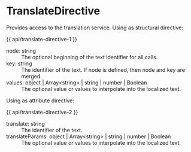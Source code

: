 <!-- ======================================================================
--- Search engine
title:          TranslateDirective
keywords:       TranslateDirective
description:    TranslateDirective.
--- Menu system
order:          50
text:           TranslateDirective
hidden:         false
umbel:          false
--- Page properties
id:             
document:       
layout:         layout-2-left
$-left:         #side-menu
searchable:     true
--- Side menu
side-menu-root:     /api
side-menu-header:   API
side-menu-top:      API
side-menu-depth:    1
======================================================================= -->

# TranslateDirective

Provides access to the translation service. Using as structural directive:

{{ api/translate-directive-1 }}

<dl>
  <dt>node: string</dt>
  <dd>The optional beginning of the text identifier for all calls.</dd>
  <dt>key: string</dt>
  <dd>The identifier of the text. If node is defined, then node and key are merged.</dd>
  <dt>values: object | Array&lt;string> | string | number | Boolean</dt>
  <dd>The optional value or values to interpolate into the localized text.</dd>
</dl>

Using as attribute directive:

{{ api/translate-directive-2 }}

<dl>
  <dt>translate: string</dt>
  <dd>The identifier of the text.</dd>
  <dt>translateParams: object | Array&lt;string> | string | number | Boolean</dt>
  <dd>The optional value or values to interpolate into the localized text.</dd>
</dl>
